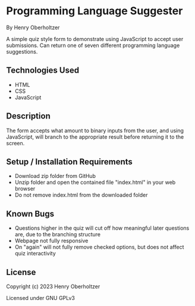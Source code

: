 # Programming Language Suggester

By Henry Oberholtzer

A simple quiz style form to demonstrate using JavaScript to accept user submissions. Can return one of seven different programming language suggestions.

## Technologies Used
* HTML
* CSS
* JavaScript

## Description

The form accepts what amount to binary inputs from the user, and using JavaScript, will branch to the appropriate result before returning it to the screen.

## Setup / Installation Requirements
* Download zip folder from GitHub
* Unzip folder and open the contained file "index.html" in your web browser
* Do not remove index.html from the downloaded folder

## Known Bugs

* Questions higher in the quiz will cut off how meaningful later questions are, due to the branching structure
* Webpage not fully responsive
* On "again" will not fully remove checked options, but does not affect quiz interactivity

## License

Copyright (c) 2023 Henry Oberholtzer

Licensed under GNU GPLv3
